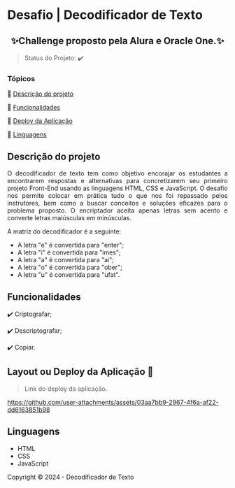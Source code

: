 # Desafio | Decodificador de Texto
<h2 align=center>
  ✨Challenge proposto pela Alura e Oracle One.✨</h2>

> Status do Projeto: :heavy_check_mark: 

### Tópicos 

:small_blue_diamond: [Descrição do projeto](#descrição-do-projeto)

:small_blue_diamond: [Funcionalidades](#funcionalidades)

:small_blue_diamond: [Deploy da Aplicação](#layout-ou-deploy-da-aplicação-dash)

:small_blue_diamond: [Linguagens](#linguagens)

## Descrição do projeto 

<p align="justify">
 O decodificador de texto tem como objetivo encorajar os estudantes a encontrarem respostas e alternativas para concretizarem seu primeiro projeto Front-End usando as linguagens HTML, CSS e JavaScript. 
O desafio nos permite colocar em prática tudo o que nos foi repassado pelos instrutores, bem como a buscar conceitos e soluções eficazes para o problema proposto. O encriptador aceita apenas letras sem acento e converte letras maiúsculas em minúsculas.
</p>

<p>A matriz do decodificador é a seguinte:</p>

- A letra "e" é convertida para "enter";
- A letra "i" é convertida para "imes";
- A letra "a" é convertida para "ai";
- A letra "o" é convertida para "ober";
- A letra "u" é convertida para "ufat".



## Funcionalidades

:heavy_check_mark: Criptografar;  

:heavy_check_mark: Descriptografar; 

:heavy_check_mark: Copiar.  

## Layout ou Deploy da Aplicação :dash:

> Link do deploy da aplicação.



https://github.com/user-attachments/assets/03aa7bb9-2967-4f6a-af22-dd6163851b98



## Linguagens

- HTML
- CSS
- JavaScript


Copyright :copyright: 2024 - Decodificador de Texto
